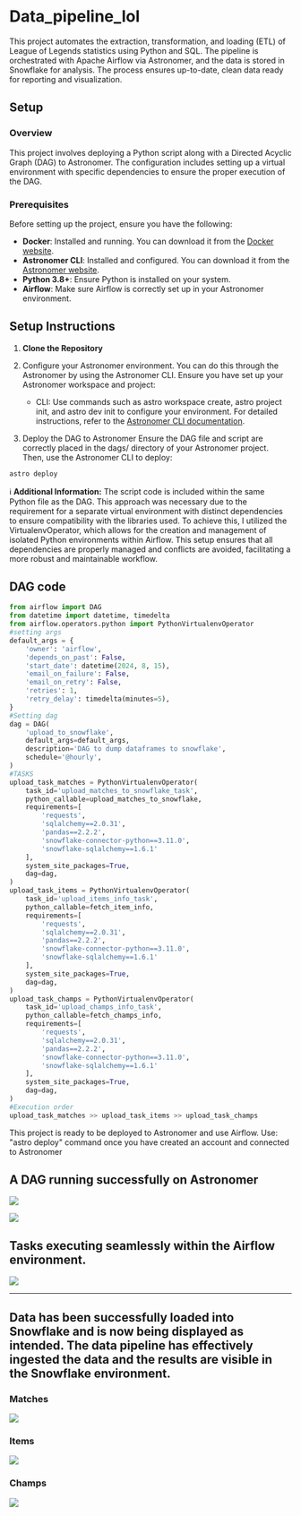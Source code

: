 # Data_pipeline_lol
This project automates the extraction, transformation, and loading (ETL) of League of Legends statistics using Python and SQL. The pipeline is orchestrated with Apache Airflow via Astronomer, and the data is stored in Snowflake for analysis. The process ensures up-to-date, clean data ready for reporting and visualization.

## Setup
### **Overview**
This project involves deploying a Python script along with a Directed Acyclic Graph (DAG) to Astronomer. The configuration includes setting up a virtual environment with specific dependencies to ensure the proper execution of the DAG.

### **Prerequisites**
Before setting up the project, ensure you have the following:

- **Docker**: Installed and running. You can download it from the [Docker website](https://www.docker.com/products/docker-desktop).
- **Astronomer CLI**: Installed and configured. You can download it from the [Astronomer website](https://www.astronomer.io/docs/cli).
- **Python 3.8+**: Ensure Python is installed on your system.
- **Airflow**: Make sure Airflow is correctly set up in your Astronomer environment.

## Setup Instructions

1. **Clone the Repository**

2. Configure your Astronomer environment. You can do this through the Astronomer by using the Astronomer CLI. Ensure you have set up your Astronomer workspace and project:
    - CLI: Use commands such as astro workspace create, astro project init, and astro dev init to configure your environment. For detailed instructions, refer to the [Astronomer CLI documentation](https://www.astronomer.io/docs/astro/cli/overview).

3. Deploy the DAG to Astronomer
Ensure the DAG file and script are correctly placed in the dags/ directory of your Astronomer project. Then, use the Astronomer CLI to deploy:

```bash
astro deploy
```
   
ℹ️ **Additional Information:** The script code is included within the same Python file as the DAG. This approach was necessary due to the requirement for a separate virtual environment with distinct dependencies to ensure compatibility with the libraries used. To achieve this, I utilized the VirtualenvOperator, which allows for the creation and management of isolated Python environments within Airflow. This setup ensures that all dependencies are properly managed and conflicts are avoided, facilitating a more robust and maintainable workflow.
## DAG code
```python
from airflow import DAG
from datetime import datetime, timedelta
from airflow.operators.python import PythonVirtualenvOperator
#setting args
default_args = {
    'owner': 'airflow',
    'depends_on_past': False,
    'start_date': datetime(2024, 8, 15),
    'email_on_failure': False,
    'email_on_retry': False,
    'retries': 1,
    'retry_delay': timedelta(minutes=5),
}
#Setting dag
dag = DAG(
    'upload_to_snowflake',
    default_args=default_args,
    description='DAG to dump dataframes to snowflake',
    schedule='@hourly', 
)
#TASKS
upload_task_matches = PythonVirtualenvOperator(
    task_id='upload_matches_to_snowflake_task',
    python_callable=upload_matches_to_snowflake,
    requirements=[
        'requests',
        'sqlalchemy==2.0.31',
        'pandas==2.2.2',
        'snowflake-connector-python==3.11.0',
        'snowflake-sqlalchemy==1.6.1'
    ],
    system_site_packages=True,
    dag=dag,
)
upload_task_items = PythonVirtualenvOperator(
    task_id='upload_items_info_task',
    python_callable=fetch_item_info,
    requirements=[
        'requests',
        'sqlalchemy==2.0.31',
        'pandas==2.2.2',
        'snowflake-connector-python==3.11.0',
        'snowflake-sqlalchemy==1.6.1'
    ],
    system_site_packages=True,
    dag=dag,
)
upload_task_champs = PythonVirtualenvOperator(
    task_id='upload_champs_info_task',
    python_callable=fetch_champs_info,
    requirements=[
        'requests',
        'sqlalchemy==2.0.31',
        'pandas==2.2.2',
        'snowflake-connector-python==3.11.0',
        'snowflake-sqlalchemy==1.6.1'
    ],
    system_site_packages=True,
    dag=dag,
)
#Execution order
upload_task_matches >> upload_task_items >> upload_task_champs
```




This project is ready to be deployed to Astronomer and use Airflow.
Use: "astro deploy" command once you have created an account and connected to Astronomer



## A **DAG** running successfully on Astronomer 
![](images/successful_statistics_astronomer.png)

![](images/dag_working.png)

## Tasks executing seamlessly within the Airflow environment.

![](images/dags_success.png)

---


## Data has been successfully loaded into Snowflake and is now being displayed as intended. The data pipeline has effectively ingested the data and the results are visible in the Snowflake environment.
### Matches
![](images/loaded_data_snowflake_matches.png)
### Items
![](images/loaded_data_snowflake_items.png)
### Champs
![](images/loaded_data_snowflake_champs.png)
